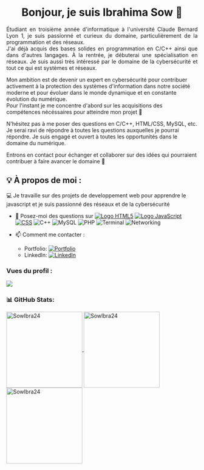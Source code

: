 <!--## Salut à tous 👋, je suis Ibrahima Sow
**SowIbra24/SowIbra24** is a ✨ _special_ ✨ repository because its `README.md` (this file) appears on your GitHub profile.

Here are some ideas to get you started:

- 🔭 I’m currently working on ...
- 🌱 I’m currently learning ...
- 👯 I’m looking to collaborate on ...
- 🤔 I’m looking for help with ...
- 💬 Ask me about ...
- 📫 How to reach me: ...
- 😄 Pronouns: ...
- ⚡ Fun fact: ...
-->

<!DOCTYPE html>
<html lang="fr">
<head>
<meta charset="UTF-8">
<meta name="viewport" content="width=device-width, initial-scale=1.0">
</head>

<body>

  <div align="center">
  <h1>Bonjour, je suis Ibrahima Sow 👋</h1>
    </div>

  <p style="text-align: justify;">
  Étudiant en troisième année d'informatique à l'université Claude Bernard Lyon 1, je suis passionné et curieux du domaine, particulièrement de la programmation et des réseaux. </br> J'ai déjà acquis des bases solides en programmation en C/C++ ainsi que dans d'autres langages. À la rentrée, je débuterai une spécialisation en réseaux. Je suis aussi très intéressé par le domaine de la cybersécurité et tout ce qui est systèmes et réseaux.
  </p>

  <p> Mon ambition est de devenir un expert en cybersécurité pour contribuer activement à la protection des systèmes d'information dans notre société moderne et pour évoluer dans le monde dynamique et en constante évolution du numérique. 
  </br> Pour l'instant je me concentre d'abord sur les acquisitions des compétences nécéssaires pour atteindre mon projet 🙂 </p>

  <p>
  N'hésitez pas à me poser des questions en C/C++, HTML/CSS, MySQL, etc. Je serai ravi de répondre à toutes les questions auxquelles je pourrai répondre. Je suis engagé et ouvert à toutes les opportunités dans le domaine du numérique.
  </p>

  <p>
  Entrons en contact pour échanger et collaborer sur des idées qui pourraient contribuer à faire avancer le domaine 🤝
  </p>

  ## 💡 À propos de moi :
  💻 Je travaille sur des projets de developpement web pour apprendre le javascript et je suis passionné des réseaux et de la cybersécurité</br>

  - 💬 Posez-moi des questions sur [![Logo HTML5](https://img.shields.io/badge/-HTML5-E34F26?style=flat&logo=html5&logoColor=white)](https://developer.mozilla.org/en-US/docs/Web/HTML) [![Logo JavaScript](https://img.shields.io/badge/-JavaScript-F7DF1E?style=flat&logo=javascript&logoColor=black)](https://developer.mozilla.org/en-US/docs/Web/JavaScript)
 [![CSS](https://img.shields.io/badge/-CSS3-1572B6?style=flat&logo=css3&logoColor=white)](https://developer.mozilla.org/en-US/docs/Web/CSS) ![C++](https://img.shields.io/badge/c%2B%2B-%2300599C.svg?style=for-the-badge&logo=c%2B%2B&logoColor=white) ![MySQL](https://img.shields.io/badge/mysql-%2300f.svg?style=for-the-badge&logo=mysql&logoColor=white) ![PHP](https://img.shields.io/badge/php-%23777BB4.svg?style=for-the-badge&logo=php&logoColor=white) ![Terminal](https://img.shields.io/badge/-Terminal-000000?style=flat&logo=gnu-bash&logoColor=white) ![Networking](https://img.shields.io/badge/-Networking-0078D7?style=flat&logo=ethernet&logoColor=white)



 
  - 📫 Comment me contacter :
    - Portfolio: [![Portfolio](https://img.shields.io/badge/Portfolio-%2312100E.svg?style=flat-square&logo=github&logoColor=white)](https://sowibra24.github.io/portfolio/)
    - LinkedIn: [![LinkedIn](https://img.shields.io/badge/LinkedIn-%230077B5.svg?style=flat-square&logo=linkedin&logoColor=white)](https://www.linkedin.com/in/ibrahima-sow-4788562b3/)

  ### Vues du profil :
  ![](https://komarev.com/ghpvc/?username=SowIbra24&label=PROFILE+VIEWS)

  ### 📊 GitHub Stats:
<a href="https://github.com/SowIbra24">
  <img height=200 align="center" src="https://github-readme-stats.vercel.app/api?username=SowIbra24&show_icons=true&locale=en&count_private=true&theme=tokyonight" alt="SowIbra24" />
</a>
<a href="https://github.com/SowIbra24">
  <img height=200 align="center" src="https://github-readme-stats.vercel.app/api/top-langs?username=SowIbra24&layout=compact&langs_count=10&card_width=320&theme=tokyonight" alt="SowIbra24" />
</a>
<a href="https://github.com/SowIbra24">
  <img height="200" src="https://github-readme-streak-stats.herokuapp.com/?user=SowIbra24&theme=tokyonight" alt="SowIbra24" />
</a>


</body>
</html>

